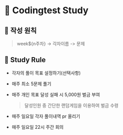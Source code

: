 # 📘 Codingtest Study

## 📝 작성 원칙

> week${n주차} -> 각자이름 -> 문제

## 💎 Study Rule

- 각자의 풀이 목표 설정하기(선택사항)

- 매주 최소 5문제 풀기

- 매주 개인 목표 달성 실패 시 5,000원 벌금 부여

  > 달성인원 중 간단한 랜덤게임을 이용하여 벌금 수령

- 매주 일요일 각자 풀이내역 pr 올리기

- 매주 일요일 22시 주간 회의
